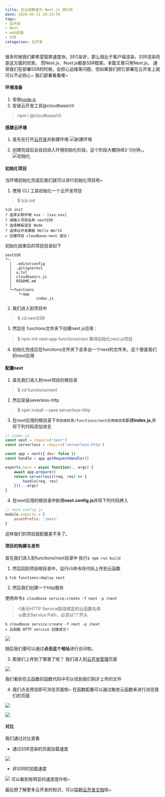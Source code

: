 ```yaml
---
title: 在云函数里为 Next.js 跑SSR
date: 2020-04-21 19:25:59
tags:
- 云开发
- Next
- web前端
- SSR
categories: 云开发
---
```



很多时候我们都希望首屏速度快，SEO友好，那么相比于客户端渲染，SSR渲染将是这方面的优势。
而Next.js、Nuxt.js都是SSR框架。本篇文章只用Next.js。
通常我们在部署SSR的时候，会担心运维等问题，但如果我们把它部署在云开发上就可以不必担心~
我们部署看看喽~

#### 环境准备
1. 安装[node.js](http://nodejs.cn/download/)
2. 安装云开发工具@cloudbase/cli
> npm i @cloudbase/cli

#### 搭建云环境
1. 首先在打开[云开发](https://console.cloud.tencent.com/tcb/env/index)并新建环境
![新建环境](https://imgkr.cn-bj.ufileos.com/345da882-e8ec-403b-993d-4bcc5f191481.png)

2. 创建完成后会自动进入环境初始化阶段，这个阶段大概持续2-3分钟。。
![初始化](https://imgkr.cn-bj.ufileos.com/8f364628-ab76-49b7-8818-ada8824d2fe9.png)

#### 初始化项目
当环境初始化完成后我们就可以进行初始化项目啦~
1. 使用 CLI 工具初始化一个云开发项目
> $ tcb init
```
tcb init
? 选择关联环境 xxx - [xxx-xxx]
? 请输入项目名称 nextSSR
? 选择模板语言 Node
? 选择云开发模板 Hello World
✔ 创建项目 cloudbase-next 成功！
```
初始化结束后的项目目录如下
```
nextSSR
└─. 
  │  .editorconfig
  │  .gitignorev1
  │  a.txt
  │  cloudbaserc.js
  │  README.md
  │  
  └─functions
      └─app
              index.js
```
2. 我们进入到项目中
> $ cd nextSSR
3. 然后在 functions文件夹下创建next.js应用：
> $ npm init next-app functions/next
等待初始化next.js项目
4. 初始化完成后在functions文件夹下会多出一个next的文件夹，这个便是我们的next应用

#### 配置next
1. 首先我们进入到next项目的根目录
> $ cd functions/next
2. 然后安装severless-http
> $ npm install --save serverless-http
3. 在next应用的根目录下`项目根目录/functions/next应用根目录`新建**index.js**,并将下列代码添加进去
```js
// index.js
const next = require('next')
const serverless = require('serverless-http')

const app = next({ dev: false })
const handle = app.getRequestHandler()

exports.main = async function(...args) {
    await app.prepare()
    return serverless((req, res) => {
        handle(req, res)
    })(...args)
}
```
4. 在next应用的根目录中新建**next.config.js**并将下列代码拷入
```js
// next.config.js
module.exports = {
    assetPrefix: '/next'
}
```
这样我们的项目就配置差不多了。

#### 项目的构建与发布
首先我们进入到functions/next目录中
执行`$ npm run build`
1. 然后回到项目根目录中，运行cli命令将代码上传到云函数

`$ tcb functions:deploy next`

2. 然后我们创建一个http服务

使用命令`$ cloudbase service:create -f next -p /next`
> -f表示HTTP Service路径绑定的云函数名称\
  -p表示Service Path，必须以"/"开头

```
$ cloudbase service:create -f next -p /next
✔ 云函数 HTTP service 创建成功！
```

![](https://imgkr.cn-bj.ufileos.com/6493f06d-9238-4b2c-b512-f077f53511db.png)

随后我们便可以通过**点击这个地址**进行访问啦。

3. 那我们上传到了哪里了呢？
我们进入到[云开发管理](https://console.cloud.tencent.com/tcb/scf/index)页面

![](https://imgkr.cn-bj.ufileos.com/6da1f8d3-d961-4a84-89ab-5304eac292f5.png)

我们看到在云函数的函数代码中可以找到我们刚才上传的文件

4. 我们点击预览即可浏览页面啦~
在函数配置可以通过触发云函数来进行浏览我们的页面

![](https://imgkr.cn-bj.ufileos.com/17846e0f-898b-44a1-a03b-d5db1eea7c89.png)

![](https://imgkr.cn-bj.ufileos.com/a5aeff1c-6a7c-4502-99f5-284991b3e428.png)

#### 对比
我们通过对比查看
  + 通过SSR渲染的页面加载速度
  
![](https://imgkr.cn-bj.ufileos.com/12b6f0e3-3e11-4ff2-814e-bb13e4a35872.png)

  
  + 非SSR的加载速度
  
![](https://imgkr.cn-bj.ufileos.com/4ebdeaeb-518b-4765-8532-8a50c2fd99bf.png)
可以看到有明显的速度提升啦~

最后想了解更多云开发的知识，可以猛戳[云开发文档](https://www.cloudbase.net/)啦~
